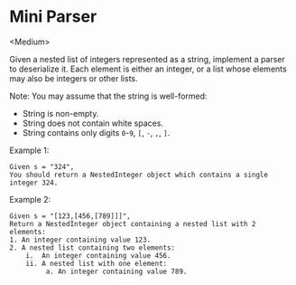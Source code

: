 # Mini Parser

\<Medium>

Given a nested list of integers represented as a string, implement a parser to
deserialize it. Each element is either an integer, or a list whose elements may
also be integers or other lists.

Note: You may assume that the string is well-formed:
- String is non-empty.
- String does not contain white spaces.
- String contains only digits `0`-`9`, `[`, `-`, `,`, `]`.

Example 1:

```
Given s = "324",
You should return a NestedInteger object which contains a single integer 324.
```

Example 2:

```
Given s = "[123,[456,[789]]]",
Return a NestedInteger object containing a nested list with 2 elements:
1. An integer containing value 123.
2. A nested list containing two elements:
    i.  An integer containing value 456.
    ii. A nested list with one element:
         a. An integer containing value 789.
```
